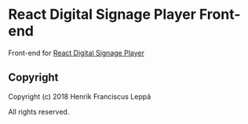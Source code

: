 React Digital Signage Player Front-end
======================================

Front-end for [React Digital Signage Player][Link 1]

[Link 1]: https://github.com/henrik-leppa/react-digital-signage-player


Copyright
---------

Copyright (c) 2018 Henrik Franciscus Leppä

All rights reserved.

